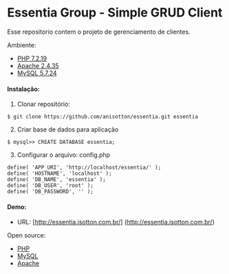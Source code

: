 #  Essentia Group - Simple GRUD Client

Esse repositorio contem o projeto de gerenciamento de clientes.

Ambiente:

- [PHP 7.2.19](https://www.php.net/)
- [Apache 2.4.35](https://httpd.apache.org/)
- [MySQL 5.7.24](https://www.mysql.com)

#### Instalação:

1) Clonar repositório:
```
$ git clone https://github.com/anisotton/essentia.git essentia
```

2) Criar base de dados para aplicação
```
$ mysql>> CREATE DATABASE essentia;
```

3) Configurar o arquivo: config.php
```
define( 'APP_URI', 'http://localhost/essentia/' );
define( 'HOSTNAME', 'localhost' );
define( 'DB_NAME', 'essentia' );
define( 'DB_USER', 'root' );
define( 'DB_PASSWORD', '' );
```

#### Demo:
- URL: [http://essentia.isotton.com.br/] (http://essentia.isotton.com.br/)

Open source:
- [PHP](http://php.net/)
- [MySQL](https://www.mysql.com/)
- [Apache](https://www.apache.org/)